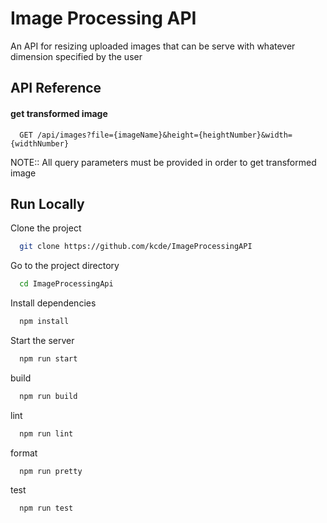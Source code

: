 
# Image Processing API

An API for resizing uploaded images that can be serve with whatever dimension specified by the user


## API Reference

#### get transformed image

```http
  GET /api/images?file={imageName}&height={heightNumber}&width={widthNumber}
```

NOTE:: All query parameters must be provided in order to get transformed image



## Run Locally

Clone the project

```bash
  git clone https://github.com/kcde/ImageProcessingAPI
```

Go to the project directory

```bash
  cd ImageProcessingApi
```

Install dependencies

```bash
  npm install
```

Start the server

```bash
  npm run start
```

build

```bash
  npm run build
```

lint

```bash
  npm run lint
```

format

```bash
  npm run pretty
```

test
```bash
  npm run test
```